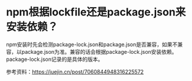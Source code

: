 # npm根据lockfile还是package.json来安装依赖？

npm安装时先会检测package-lock.json和package.json是否兼容，如果不兼容，以package.json为准。兼容的话会根据package-lock.json安装依赖。package-lock.json记录的是具体的版本。



参考资料：https://juejin.cn/post/7060844948316225572

